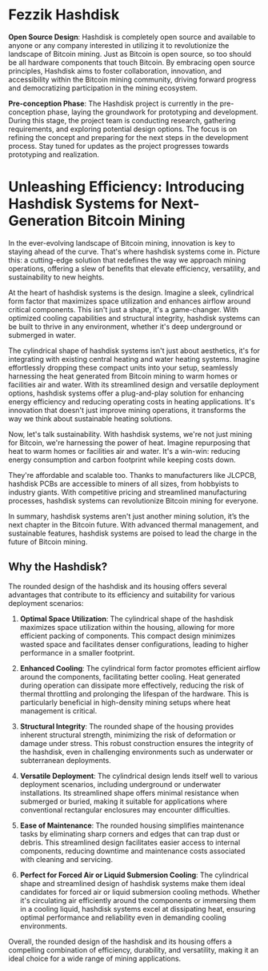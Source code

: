 # Fezzik Hashdisk

**Open Source Design**: Hashdisk is completely open source and available to anyone or any company interested in utilizing it to revolutionize the landscape of Bitcoin mining. Just as Bitcoin is open source, so too should be all hardware components that touch Bitcoin. By embracing open source principles, Hashdisk aims to foster collaboration, innovation, and accessibility within the Bitcoin mining community, driving forward progress and democratizing participation in the mining ecosystem.

**Pre-conception Phase**: The Hashdisk project is currently in the pre-conception phase, laying the groundwork for prototyping and development. During this stage, the project team is conducting research, gathering requirements, and exploring potential design options. The focus is on refining the concept and preparing for the next steps in the development process. Stay tuned for updates as the project progresses towards prototyping and realization.

# Unleashing Efficiency: Introducing Hashdisk Systems for Next-Generation Bitcoin Mining

In the ever-evolving landscape of Bitcoin mining, innovation is key to staying ahead of the curve. That's where hashdisk systems come in. Picture this: a cutting-edge solution that redefines the way we approach mining operations, offering a slew of benefits that elevate efficiency, versatility, and sustainability to new heights.

At the heart of hashdisk systems is the design. Imagine a sleek, cylindrical form factor that maximizes space utilization and enhances airflow around critical components. This isn't just a shape, it's a game-changer. With optimized cooling capabilities and structural integrity, hashdisk systems can be built to thrive in any environment, whether it's deep underground or submerged in water.

The cylindrical shape of hashdisk systems isn't just about aesthetics, it's for integrating with existing central heating and water heating systems. Imagine effortlessly dropping these compact units into your setup, seamlessly harnessing the heat generated from Bitcoin mining to warm homes or facilities air and water. With its streamlined design and versatile deployment options, hashdisk systems offer a plug-and-play solution for enhancing energy efficiency and reducing operating costs in heating applications. It's innovation that doesn't just improve mining operations, it transforms the way we think about sustainable heating solutions.

Now, let's talk sustainability. With hashdisk systems, we're not just mining for Bitcoin, we're harnessing the power of heat. Imagine repurposing that heat to warm homes or facilities air and water. It's a win-win: reducing energy consumption and carbon footprint while keeping costs down.

They're affordable and scalable too. Thanks to manufacturers like JLCPCB, hashdisk PCBs are accessible to miners of all sizes, from hobbyists to industry giants. With competitive pricing and streamlined manufacturing processes, hashdisk systems can revolutionize Bitcoin mining for everyone.

In summary, hashdisk systems aren't just another mining solution, it’s the next chapter in the Bitcoin future. With advanced thermal management, and sustainable features, hashdisk systems are poised to lead the charge in the future of Bitcoin mining.

## Why the Hashdisk?

The rounded design of the hashdisk and its housing offers several advantages that contribute to its efficiency and suitability for various deployment scenarios:

1. **Optimal Space Utilization**: The cylindrical shape of the hashdisk maximizes space utilization within the housing, allowing for more efficient packing of components. This compact design minimizes wasted space and facilitates denser configurations, leading to higher performance in a smaller footprint.

2. **Enhanced Cooling**: The cylindrical form factor promotes efficient airflow around the components, facilitating better cooling. Heat generated during operation can dissipate more effectively, reducing the risk of thermal throttling and prolonging the lifespan of the hardware. This is particularly beneficial in high-density mining setups where heat management is critical.

3. **Structural Integrity**: The rounded shape of the housing provides inherent structural strength, minimizing the risk of deformation or damage under stress. This robust construction ensures the integrity of the hashdisk, even in challenging environments such as underwater or subterranean deployments.

4. **Versatile Deployment**: The cylindrical design lends itself well to various deployment scenarios, including underground or underwater installations. Its streamlined shape offers minimal resistance when submerged or buried, making it suitable for applications where conventional rectangular enclosures may encounter difficulties.

5. **Ease of Maintenance**: The rounded housing simplifies maintenance tasks by eliminating sharp corners and edges that can trap dust or debris. This streamlined design facilitates easier access to internal components, reducing downtime and maintenance costs associated with cleaning and servicing.

6. **Perfect for Forced Air or Liquid Submersion Cooling**: The cylindrical shape and streamlined design of hashdisk systems make them ideal candidates for forced air or liquid submersion cooling methods. Whether it's circulating air efficiently around the components or immersing them in a cooling liquid, hashdisk systems excel at dissipating heat, ensuring optimal performance and reliability even in demanding cooling environments.


Overall, the rounded design of the hashdisk and its housing offers a compelling combination of efficiency, durability, and versatility, making it an ideal choice for a wide range of mining applications.
